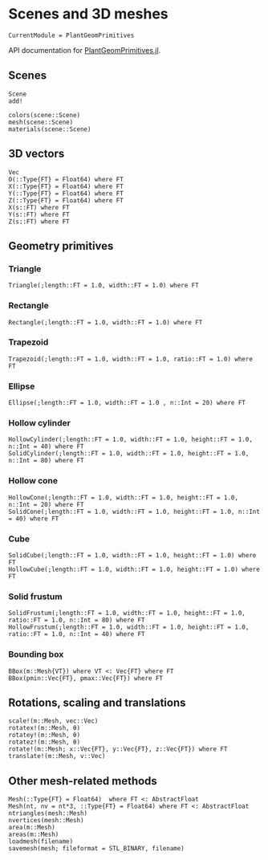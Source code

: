 
# Scenes and 3D meshes

```@meta
CurrentModule = PlantGeomPrimitives
```
API documentation for [PlantGeomPrimitives.jl](https://github.com/VirtualPlantLab/PlantGeomPrimitives.jl).

## Scenes

```@docs
Scene
add!
```

```@docs
colors(scene::Scene)
mesh(scene::Scene)
materials(scene::Scene)
```

## 3D vectors

```@docs
Vec
O(::Type{FT} = Float64) where FT
X(::Type{FT} = Float64) where FT
Y(::Type{FT} = Float64) where FT
Z(::Type{FT} = Float64) where FT
X(s::FT) where FT
Y(s::FT) where FT
Z(s::FT) where FT
```

## Geometry primitives

### Triangle

```@docs
Triangle(;length::FT = 1.0, width::FT = 1.0) where FT
```

### Rectangle

```@docs
Rectangle(;length::FT = 1.0, width::FT = 1.0) where FT
```

### Trapezoid

```@docs
Trapezoid(;length::FT = 1.0, width::FT = 1.0, ratio::FT = 1.0) where FT
```

### Ellipse

```@docs
Ellipse(;length::FT = 1.0, width::FT = 1.0 , n::Int = 20) where FT
```

### Hollow cylinder

```@docs
HollowCylinder(;length::FT = 1.0, width::FT = 1.0, height::FT = 1.0, n::Int = 40) where FT
SolidCylinder(;length::FT = 1.0, width::FT = 1.0, height::FT = 1.0, n::Int = 80) where FT
```

### Hollow cone

```@docs
HollowCone(;length::FT = 1.0, width::FT = 1.0, height::FT = 1.0, n::Int = 20) where FT
SolidCone(;length::FT = 1.0, width::FT = 1.0, height::FT = 1.0, n::Int = 40) where FT
```

### Cube

```@docs
SolidCube(;length::FT = 1.0, width::FT = 1.0, height::FT = 1.0) where FT
HollowCube(;length::FT = 1.0, width::FT = 1.0, height::FT = 1.0) where FT
```

### Solid frustum

```@docs
SolidFrustum(;length::FT = 1.0, width::FT = 1.0, height::FT = 1.0, ratio::FT = 1.0, n::Int = 80) where FT
HollowFrustum(;length::FT = 1.0, width::FT = 1.0, height::FT = 1.0, ratio::FT = 1.0, n::Int = 40) where FT
```

### Bounding box

```@docs
BBox(m::Mesh{VT}) where VT <: Vec{FT} where FT
BBox(pmin::Vec{FT}, pmax::Vec{FT}) where FT
```

## Rotations, scaling and translations

```@docs
scale!(m::Mesh, vec::Vec)
rotatex!(m::Mesh, θ)
rotatey!(m::Mesh, θ)
rotatez!(m::Mesh, θ)
rotate!(m::Mesh; x::Vec{FT}, y::Vec{FT}, z::Vec{FT}) where FT
translate!(m::Mesh, v::Vec)
```

## Other mesh-related methods

```@docs
Mesh(::Type{FT} = Float64)  where FT <: AbstractFloat
Mesh(nt, nv = nt*3, ::Type{FT} = Float64) where FT <: AbstractFloat
ntriangles(mesh::Mesh)
nvertices(mesh::Mesh)
area(m::Mesh)
areas(m::Mesh)
loadmesh(filename)
savemesh(mesh; fileformat = STL_BINARY, filename)
```
